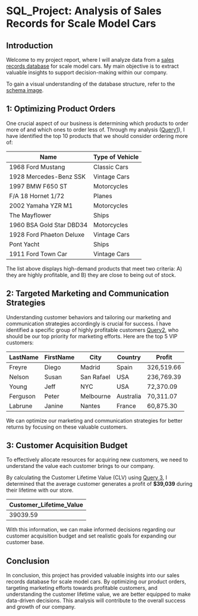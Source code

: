 
# SQL_Project: Analysis of Sales Records for Scale Model Cars

## Introduction
Welcome to my project report, where I will analyze data from a [sales records database](https://github.com/NIKJOJO/SQL_Project/blob/main/stores.db) for scale model cars. My main objective is to extract valuable insights to support decision-making within our company. 

To gain a visual understanding of the database structure, refer to the [schema image](https://github.com/NIKJOJO/SQL_Project/blob/main/scale%20model%20cars%20database%20schema.png).

## 1: Optimizing Product Orders
One crucial aspect of our business is determining which products to order more of and which ones to order less of. Through my analysis  ([Query1](https://github.com/NIKJOJO/Customer_and_Product_Analysis_Using_SQL/blob/main/project%20question%201.sql)), I have identified the top 10 products that we should consider ordering more of:

| Name                     | Type of Vehicle |
| ------------------------ | --------------- |
| 1968 Ford Mustang        | Classic Cars    |
| 1928 Mercedes-Benz SSK   | Vintage Cars    |
| 1997 BMW F650 ST         | Motorcycles     |
| F/A 18 Hornet 1/72       | Planes          |
| 2002 Yamaha YZR M1       | Motorcycles     |
| The Mayflower            | Ships           |
| 1960 BSA Gold Star DBD34 | Motorcycles     |
| 1928 Ford Phaeton Deluxe | Vintage Cars    |
| Pont Yacht               | Ships           |
| 1911 Ford Town Car       | Vintage Cars    |

The list above displays high-demand products that meet two criteria: A) they are highly profitable, and B) they are close to being out of stock.

## 2: Targeted Marketing and Communication Strategies
Understanding customer behaviors and tailoring our marketing and communication strategies accordingly is crucial for success. I have identified a specific group of highly profitable customers [Query2](https://github.com/NIKJOJO/SQL_Project/blob/main/project%20question%202.sql), who should be our top priority for marketing efforts. Here are the top 5 VIP customers:

| LastName | FirstName | City       | Country   | Profit    |
|----------|-----------|------------|-----------|-----------|
| Freyre   | Diego     | Madrid     | Spain     | 326,519.66 |
| Nelson   | Susan     | San Rafael | USA       | 236,769.39 |
| Young    | Jeff      | NYC        | USA       |  72,370.09 |
| Ferguson | Peter     | Melbourne  | Australia |  70,311.07 |
| Labrune  | Janine    | Nantes     | France    |  60,875.30 |

 We can optimize our marketing and communication strategies for better returns by focusing on these valuable customers.

## 3: Customer Acquisition Budget
To effectively allocate resources for acquiring new customers, we need to understand the value each customer brings to our company. 

By calculating the Customer Lifetime Value (CLV) using [Query 3](https://github.com/NIKJOJO/SQL_Project/blob/main/project%20question%203.sql), I determined that the average customer generates a profit of **$39,039** during their lifetime with our store.

| Customer_Lifetime_Value |
|-------------------------|
|                39039.59 |

With this information, we can make informed decisions regarding our customer acquisition budget and set realistic goals for expanding our customer base.

## Conclusion
In conclusion, this project has provided valuable insights into our sales records database for scale model cars. By optimizing our product orders, targeting marketing efforts towards profitable customers, and understanding the customer lifetime value, we are better equipped to make data-driven decisions. This analysis will contribute to the overall success and growth of our company.
